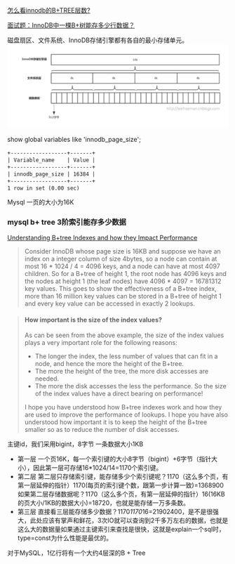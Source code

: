 [怎么看innodb的B+TREE层数?](https://www.cnblogs.com/2woods/p/9978011.html)

[面试题：InnoDB中一棵B+树能存多少行数据？](https://www.cnblogs.com/wuneng/p/11455327.html)


磁盘扇区、文件系统、InnoDB存储引擎都有各自的最小存储单元。
![](../../../img/db/min-size.png)



show global variables like 'innodb_page_size';
```
+------------------+-------+
| Variable_name    | Value |
+------------------+-------+
| innodb_page_size | 16384 |
+------------------+-------+
1 row in set (0.00 sec)
```

Mysql 一页的大小为16K

### mysql b+ tree 3阶索引能存多少数据

[Understanding B+tree Indexes and how they Impact Performance](http://www.ovaistariq.net/733/understanding-btree-indexes-and-how-they-impact-performance/)

> Consider InnoDB whose page size is 16KB and suppose we have an index on a integer column of size 4bytes, so a node can contain at most 16 * 1024 / 4 = 4096 keys, and a node can have at most 4097 children.
So for a B+tree of height 1, the root node has 4096 keys and the nodes at height 1 (the leaf nodes) have 4096 * 4097 = 16781312 key values.
This goes to show the effectiveness of a B+tree index, more than 16 million key values can be stored in a B+tree of height 1 and every key value can be accessed in exactly 2 lookups.

> #### How important is the size of the index values?
> As can be seen from the above example, the size of the index values plays a very important role for the following reasons:
> - The longer the index, the less number of values that can fit in a node, and hence the more the height of the B+tree.
> - The more the height of the tree, the more disk accesses are needed.
> - The more the disk accesses the less the performance.
So the size of the index values have a direct bearing on performance!
>
> I hope you have understood how B+tree indexes work and how they are used to improve the performance of lookups. I hope you have also understood how important it is to keep the height of the B+tree smaller so as to reduce the number of disk accesses.

主键id，我们采用bigint，8字节
一条数据大小1KB
- 第一层
一个页16K，每一个索引键的大小8字节（bigint）+6字节（指针大小），因此第一层可存储16*1024/14=1170个索引键。
- 第二层
第二层只存储索引键，能存储多少个索引键呢？1170（这么多个页，有第一层延伸的指针）1170(每页的索引键个数，跟第一步计算一致)=1368900
如果第二层存储数据呢？1170（这么多个页，有第一层延伸的指针）16(16KB的页大小/1KB的数据大小)=18720，也就是能存储一万多条数。
- 第三层
直接看三层能存储多少数据？1170*1170*16=21902400，是不是很强大，此处应该有掌声和鲜花，3次IO就可以查询到2千多万左右的数据，也就是这么大的数据量如果通过主键索引来查找是很快，这就是explain一个sql时，type=const为什么性能是最优的。

对于MySQL，1亿行将有一个大约4层深的B + Tree
